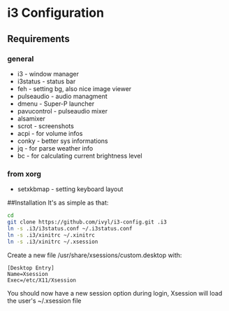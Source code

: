 # i3 Configuration

## Requirements
### general
* i3 - window manager
* i3status - status bar
* feh - setting bg, also nice image viewer
* pulseaudio - audio managment
* dmenu - Super-P launcher
* pavucontrol - pulseaudio mixer
* alsamixer
* scrot - screenshots
* acpi - for volume infos
* conky - better sys informations
* jq - for parse weather info
* bc - for calculating current brightness level
### from xorg
* setxkbmap - setting keyboard layout


##Installation
It's as simple as that:

```bash
cd
git clone https://github.com/ivyl/i3-config.git .i3
ln -s .i3/i3status.conf ~/.i3status.conf
ln -s .i3/xinitrc ~/.xinitrc
ln -s .i3/xinitrc ~/.xsession
```

Create a new file /usr/share/xsessions/custom.desktop with:
```
[Desktop Entry]
Name=Xsession
Exec=/etc/X11/Xsession
```
You should now have a new session option during login, Xsession will load the user's ~/.xsession file 
